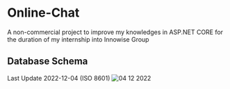 # Online-Chat
A non-commercial project to improve my knowledges in ASP.NET CORE for the duration of my internship into Innowise Group
## Database Schema
Last Update 2022-12-04 (ISO 8601)
![04 12 2022](https://user-images.githubusercontent.com/30534091/205497384-936be191-0672-4046-beb2-f61ffa0444a2.png)
